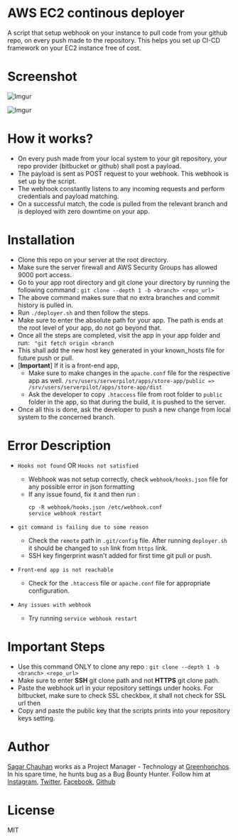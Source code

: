 # AWS EC2 continous deployer

A script that setup webhook on your instance to pull code from your github repo, on every push made to the repository. 
This helps you set up CI-CD framework on your EC2 instance free of cost.

# Screenshot
![Imgur](https://i.imgur.com/QccI0uc.jpg)

![Imgur](https://i.imgur.com/zlTdtey.jpg)

# How it works?

- On every push made from your local system to your git repository, your repo provider (bitbucket or github) shall post a payload.
- The payload is sent as POST request to your webhook. This webhook is set up by the script.
- The webhook constantly listens to any incoming requests and perform credentials and payload matching.
- On a successful match, the code is pulled from the relevant branch and is deployed with zero downtime on your app.

# Installation

- Clone this repo on your server at the root directory.
- Make sure the server firewall and AWS Security Groups has allowed 9000 port access.
- Go to your app root directory and git clone your directory by running the following command :
  `git clone --depth 1 -b <branch> <repo_url>`
- The above command makes sure that no extra branches and commit history is pulled in.
- Run `./deployer.sh` and then follow the steps.
- Make sure to enter the absolute path for your app. The path is ends at the root level of your app, do not go beyond that.  
- Once all the steps are completed, visit the app in your app folder and run:
  ` "git fetch origin <branch`
- This shall add the new host key generated in your known_hosts file for future push or pull.
- [**Important**] If it is a front-end app, 
  - Make sure to make changes in the `apache.conf` file for the respective app as well.
      `/srv/users/serverpilot/apps/store-app/public => /srv/users/serverpilot/apps/store-app/dist`
  - Ask the developer to copy `.htaccess` file from root folder to `public` folder in the app, so that during the build, it is pushed to the server.  
- Once all this is done, ask the developer to push a new change from local system to the concerned branch.

# Error Description

- `Hooks not found` OR `Hooks not satisfied`
   - Webhook was not setup correctly, check `webhook/hooks.json` file for any possible error in json formatting
   - If any issue found, fix it and then run :
      ```
     cp -R webhook/hooks.json /etc/webhook.conf
     service webhook restart
     ```
- `git command is failing due to some reason`
   - Check the `remote` path in `.git/config` file. After running `deployer.sh` it should be changed to `ssh` link from `https` link.
   - SSH key fingerprint wasn't added for first time git pull or push.
  
- `Front-end app is not reachable`
  - Check for the `.htaccess` file or `apache.conf` file for appropriate configuration.

- `Any issues with webhook`
  - Try running `service webhook restart`
  
# Important Steps

- Use this command ONLY to clone any repo : 
  `git clone --depth 1 -b <branch> <repo_url>`
- Make sure to enter **SSH** git clone path and not **HTTPS** git clone path. 
- Paste the webhook url in your repository settings under hooks. For bitbucket, make sure to check SSL checkbox, it shall not check for SSL url then
- Copy and paste the public key that the scripts prints into your repository keys setting.

# Author

[Sagar Chauhan](https://twitter.com/chauhansahab005) works as a Project Manager - Technology at [Greenhonchos](https://www.greenhonchos.com).
In his spare time, he hunts bug as a Bug Bounty Hunter.
Follow him at [Instagram](https://www.instagram.com/chauhansahab005/), [Twitter](https://twitter.com/chauhansahab005),  [Facebook](https://facebook.com/sagar.chauhan3),
[Github](https://github.com/sagarchauhan005)

# License
MIT
